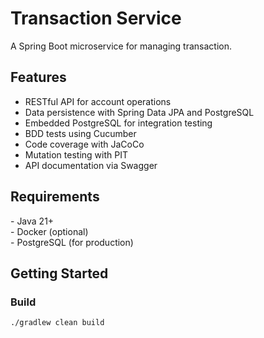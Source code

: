 # Transaction Service

A Spring Boot microservice for managing transaction.

## Features

- RESTful API for account operations
- Data persistence with Spring Data JPA and PostgreSQL
- Embedded PostgreSQL for integration testing
- BDD tests using Cucumber
- Code coverage with JaCoCo
- Mutation testing with PIT
- API documentation via Swagger

## Requirements

\- Java 21+  
\- Docker (optional)  
\- PostgreSQL (for production)

## Getting Started

### Build

```bash
./gradlew clean build
